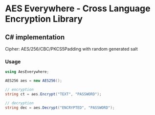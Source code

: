 # AES Everywhere - Cross Language Encryption Library

## C# implementation

Cipher: AES/256/CBC/PKCS5Padding with random generated salt


### Usage

```cs
using AesEverywhere;

AES256 aes = new AES256();

// encryption
string ct = aes.Encrypt("TEXT", "PASSWORD");

// decryption
string dec = aes.Decrypt("ENCRYPTED", "PASSWORD");
```

